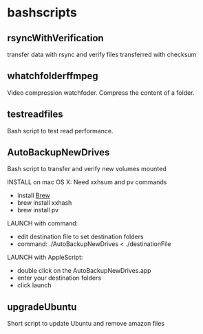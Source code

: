 # bashscripts

## rsyncWithVerification
transfer data with rsync and verify files transferred with checksum

## whatchfolderffmpeg
Video compression watchfoder. Compress the content of a folder.

## testreadfiles
Bash script to test read performance.

## AutoBackupNewDrives
Bash script to transfer and verify new volumes mounted

INSTALL on mac OS X:
Need xxhsum and pv commands
- install [Brew](https://brew.sh/)
- brew install xxhash
- brew install pv

LAUNCH with command:
- edit destination file to set destination folders
- command: ./AutoBackupNewDrives < ./destinationFile

LAUNCH with AppleScript:
- double click on the AutoBackupNewDrives.app
- enter your destination folders
- click launch

## upgradeUbuntu
Short script to update Ubuntu and remove amazon files
